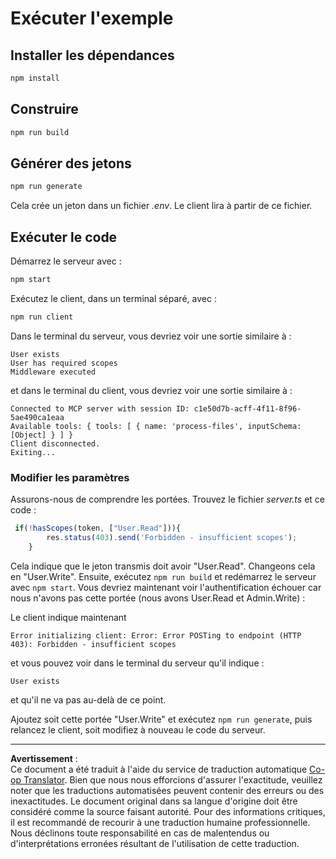<!--
CO_OP_TRANSLATOR_METADATA:
{
  "original_hash": "3880d89fa60abc699e1a17a82ae514ef",
  "translation_date": "2025-10-07T01:20:02+00:00",
  "source_file": "03-GettingStarted/11-simple-auth/solution/typescript/README.md",
  "language_code": "fr"
}
-->
# Exécuter l'exemple

## Installer les dépendances

```sh
npm install
```

## Construire

```sh
npm run build
```

## Générer des jetons

```sh
npm run generate
```

Cela crée un jeton dans un fichier *.env*. Le client lira à partir de ce fichier.

## Exécuter le code

Démarrez le serveur avec :

```sh
npm start
```

Exécutez le client, dans un terminal séparé, avec :

```sh
npm run client
```

Dans le terminal du serveur, vous devriez voir une sortie similaire à :

```text
User exists
User has required scopes
Middleware executed
```

et dans le terminal du client, vous devriez voir une sortie similaire à :

```text
Connected to MCP server with session ID: c1e50d7b-acff-4f11-8f96-5ae490ca1eaa
Available tools: { tools: [ { name: 'process-files', inputSchema: [Object] } ] }
Client disconnected.
Exiting...
```

### Modifier les paramètres

Assurons-nous de comprendre les portées. Trouvez le fichier *server.ts* et ce code :

```typescript
 if(!hasScopes(token, ["User.Read"])){
        res.status(403).send('Forbidden - insufficient scopes');
    }
```

Cela indique que le jeton transmis doit avoir "User.Read". Changeons cela en "User.Write". Ensuite, exécutez `npm run build` et redémarrez le serveur avec `npm start`. Vous devriez maintenant voir l'authentification échouer car nous n'avons pas cette portée (nous avons User.Read et Admin.Write) :

Le client indique maintenant

```text
Error initializing client: Error: Error POSTing to endpoint (HTTP 403): Forbidden - insufficient scopes
```

et vous pouvez voir dans le terminal du serveur qu'il indique :

```text
User exists
```

et qu'il ne va pas au-delà de ce point.

Ajoutez soit cette portée "User.Write" et exécutez `npm run generate`, puis relancez le client, soit modifiez à nouveau le code du serveur.

---

**Avertissement** :  
Ce document a été traduit à l'aide du service de traduction automatique [Co-op Translator](https://github.com/Azure/co-op-translator). Bien que nous nous efforcions d'assurer l'exactitude, veuillez noter que les traductions automatisées peuvent contenir des erreurs ou des inexactitudes. Le document original dans sa langue d'origine doit être considéré comme la source faisant autorité. Pour des informations critiques, il est recommandé de recourir à une traduction humaine professionnelle. Nous déclinons toute responsabilité en cas de malentendus ou d'interprétations erronées résultant de l'utilisation de cette traduction.